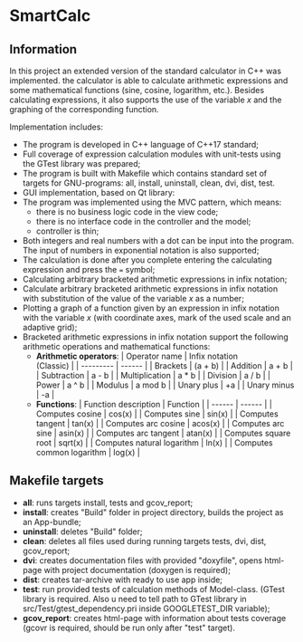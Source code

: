 # SmartCalc
## Information
In this project an extended version of the standard calculator in C++ was implemented. the calculator is able to calculate arithmetic expressions and some mathematical functions (sine, cosine, logarithm, etc.). Besides calculating expressions, it also supports the use of the variable _x_ and the graphing of the corresponding function.

Implementation includes:
- The program is developed in C++ language of C++17 standard;
- Full coverage of expression calculation modules with unit-tests using the GTest library was prepared;
- The program is built with Makefile which contains standard set of targets for GNU-programs: all, install, uninstall, clean, dvi, dist, test.
- GUI implementation, based on Qt library:
- The program was implemented using the MVC pattern, which means:
   - there is no business logic code in the view code;
   - there is no interface code in the controller and the model;
   - controller is thin;
- Both integers and real numbers with a dot can be input into the program. The input of numbers in exponential notation is also supported;
- The calculation is done after you complete entering the calculating expression and press the `=` symbol;
- Calculating arbitrary bracketed arithmetic expressions in infix notation;
- Calculate arbitrary bracketed arithmetic expressions in infix notation with substitution of the value of the variable _x_ as a number;
- Plotting a graph of a function given by an expression in infix notation with the variable _x_ (with coordinate axes, mark of the used scale and an adaptive grid);
- Bracketed arithmetic expressions in infix notation support the following arithmetic operations and mathematical functions:
   - **Arithmetic operators**:
     | Operator name | Infix notation <br /> (Classic) |
      | --------- | ------ |
      | Brackets | (a + b) |
      | Addition | a + b |
      | Subtraction | a - b |
      | Multiplication | a * b |
      | Division | a / b |
      | Power | a ^ b |
      | Modulus | a mod b |
      | Unary plus | +a |
      | Unary minus | -a |
   - **Functions**:
      | Function description | Function |
      | ------ | ------ |
      | Computes cosine | cos(x) |
      | Computes sine | sin(x) |
      | Computes tangent | tan(x) |
      | Computes arc cosine | acos(x) |
      | Computes arc sine | asin(x) |
      | Computes arc tangent | atan(x) |
      | Computes square root | sqrt(x) |
      | Computes natural logarithm | ln(x) |
      | Computes common logarithm | log(x) |

## Makefile targets
 - **all**: runs targets install,  tests and gcov_report;
 - **install**: creates "Build" folder in project directory, builds the project as an App-bundle;
 - **uninstall**: deletes "Build" folder;
 - **clean**: deletes all files used during running targets tests, dvi, dist, gcov_report;
 - **dvi**: creates documentation files with provided "doxyfile", opens html-page with project documentation (doxygen is required);
 - **dist**: creates tar-archive with ready to use app inside;
 - **test**: run provided tests of calculation methods of Model-class. (GTest library is required. Also u need to tell path to GTest library in src/Test/gtest_dependency.pri inside GOOGLETEST_DIR variable);
 - **gcov_report**: creates html-page with information about tests coverage (gcovr is required, should be run only after "test" target).